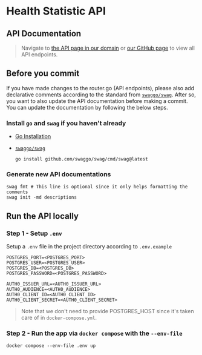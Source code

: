 # Health Statistic API

## API Documentation

> Navigate to [the API page in our domain](https://health-statistic.dechnology.com.tw/swagger/index.html#/Health/get_health_check) or [our GitHub page](https://eesoymilk.github.io/health-statistic-api/) to view all API endpoints.

## Before you commit

If you have made changes to the router.go (API endpoints), please also add declarative comments according to the standard from [`swaggo/swag`](https://github.com/swaggo/swag#declarative-comments-format).
After so, you want to also update the API documentation before making a commit. You can update the documentation by following the below steps.

### Install `go` and `swag` if you haven't already

- [Go Installation](https://go.dev/doc/install)
- [`swaggo/swag`](https://github.com/swaggo/swag#declarative-comments-format)

    ```shell
    go install github.com/swaggo/swag/cmd/swag@latest
    ```

### Generate new API documentations

```shell
swag fmt # This line is optional since it only helps formatting the comments
swag init -md descriptions
```

## Run the API locally

### Step 1 - Setup `.env`

Setup a `.env` file in the project directory according to `.env.example`

```plaintext
POSTGRES_PORT=<POSTGRES_PORT>
POSTGRES_USER=<POSTGRES_USER>
POSTGRES_DB=<POSTGRES_DB>
POSTGRES_PASSWORD=<POSTGRES_PASSWORD>

AUTH0_ISSUER_URL=<AUTH0_ISSUER_URL>
AUTH0_AUDIENCE=<AUTH0_AUDIENCE>
AUTH0_CLIENT_ID=<AUTH0_CLIENT_ID>
AUTH0_CLIENT_SECRET=<AUTH0_CLIENT_SECRET>
```

> Note that we don't need to provide POSTGRES_HOST since it's taken care of in `docker-compose.yml`.

### Step 2 - Run the app via `docker compose` with the `--env-file`

```shell
docker compose --env-file .env up
```
